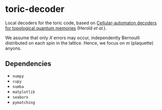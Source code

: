# toric-decoder

Local decoders for the toric code, based on [Cellular-automaton decoders for topological quantum memories](https://arxiv.org/abs/1406.2338) (Herold *et al.*).

We assume that only $X$ errors may occur, independently Bernoulli distributed on each spin in the lattice. Hence, we focus on $m$ (plaquette) anyons.

## Dependencies

* `numpy`
* `cupy`
* `numba`
* `matplotlib`
* `seaborn`
* `pymatching`

